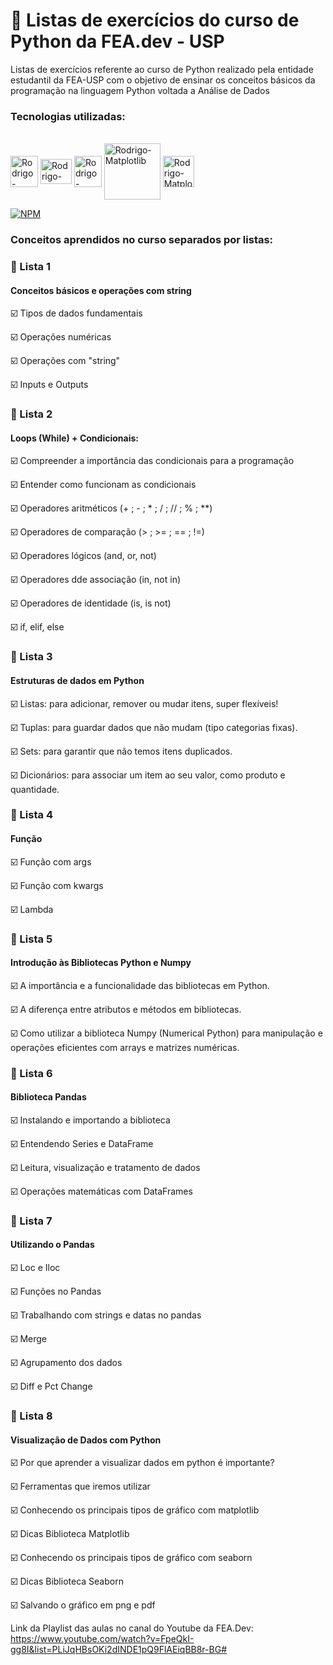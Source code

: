 # 📓 Listas de exercícios do curso de Python da FEA.dev - USP


Listas de exercícios referente ao curso de Python realizado pela entidade estudantil da FEA-USP com o objetivo de ensinar os conceitos básicos da programação na linguagem Python voltada a Análise de Dados

### Tecnologias utilizadas:

<div style="display: inline_block"><br>
<img align="center" alt="Rodrigo-Python" height="50" width="44" src="https://cdn.jsdelivr.net/gh/devicons/devicon@latest/icons/python/python-original.svg" />
<img img align="center" alt="Rodrigo-Numpy" height="40" width="50" src="https://cdn.jsdelivr.net/gh/devicons/devicon@latest/icons/numpy/numpy-original.svg" />
<img img align="center" alt="Rodrigo-Pandas" height="50" width="44" src="https://cdn.jsdelivr.net/gh/devicons/devicon@latest/icons/pandas/pandas-original.svg" />
<img img align="center" alt="Rodrigo-Matplotlib" height="90" width="90" src="https://cdn.jsdelivr.net/gh/devicons/devicon@latest/icons/matplotlib/matplotlib-original-wordmark.svg" />
<img img align="center" alt="Rodrigo-Matplotlib" height="50" width="50" src="https://cdn.jsdelivr.net/gh/devicons/devicon@latest/icons/jupyter/jupyter-original-wordmark.svg" />
          
</div>

[![NPM](https://img.shields.io/npm/l/react)](https://github.com/rodrigo-sza-almeida/curso-python-feadev-2024/blob/main/LICENSE)


### Conceitos aprendidos no curso separados por listas:

### 📔 Lista 1

#### Conceitos básicos e operações com string 

☑️ Tipos de dados fundamentais

☑️ Operações numéricas

☑️ Operações com "string"

☑️ Inputs e Outputs

### 📔 Lista 2

#### Loops (While) + Condicionais:

☑️ Compreender a importância das condicionais para a programação

☑️ Entender como funcionam as condicionais

☑️ Operadores aritméticos (+ ; - ; * ; / ; // ; % ; **)

☑️ Operadores de comparação (> ; >= ; == ; !=)

☑️ Operadores lógicos (and, or, not)

☑️ Operadores dde associação (in, not in)

☑️ Operadores de identidade (is, is not)

☑️ if, elif, else

### 📔 Lista 3

#### Estruturas de dados em Python

☑️ Listas: para adicionar, remover ou mudar itens, super flexíveis!

☑️ Tuplas: para guardar dados que não mudam (tipo categorias fixas).

☑️ Sets: para garantir que não temos itens duplicados.

☑️ Dicionários: para associar um item ao seu valor, como produto e quantidade.

### 📔 Lista 4

#### Função

☑️ Função com args

☑️ Função com kwargs

☑️ Lambda

### 📔 Lista 5

#### Introdução às Bibliotecas Python e Numpy

☑️ A importância e a funcionalidade das bibliotecas em Python.

☑️ A diferença entre atributos e métodos em bibliotecas.

☑️ Como utilizar a biblioteca Numpy (Numerical Python) para manipulação e operações eficientes com arrays e matrizes numéricas.

### 📔 Lista 6

#### Biblioteca Pandas

☑️ Instalando e importando a biblioteca

☑️ Entendendo Series e DataFrame

☑️ Leitura, visualização e tratamento de dados

☑️ Operações matemáticas com DataFrames

### 📔 Lista 7

#### Utilizando o Pandas

☑️ Loc e Iloc

☑️ Funções no Pandas

☑️ Trabalhando com strings e datas no pandas

☑️ Merge

☑️ Agrupamento dos dados

☑️ Diff e Pct Change

### 📔 Lista 8

#### Visualização de Dados com Python

☑️ Por que aprender a visualizar dados em python é importante?

☑️ Ferramentas que iremos utilizar

☑️ Conhecendo os principais tipos de gráfico com matplotlib

☑️ Dicas Biblioteca Matplotlib

☑️ Conhecendo os principais tipos de gráfico com seaborn

☑️ Dicas Biblioteca Seaborn

☑️ Salvando o gráfico em png e pdf

Link da Playlist das aulas no canal do Youtube da FEA.Dev: https://www.youtube.com/watch?v=FpeQkI-gg8I&list=PLiJqHBsOKi2dINDE1pQ9FlAEiqBB8r-BG#

